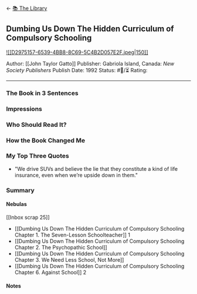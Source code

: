 <- [📚 The Library](🔮%20The%20Cosmos/The%20Library.md)
## Dumbing Us Down The Hidden Curriculum of Compulsory Schooling

[ ![[D2975157-6539-4BB8-8C69-5C4B2D057E2F.jpeg|150]] ](https://www.amazon.com/Dumbing-Down-Curriculum-Compulsory-Schooling/dp/0865718547)

Author: [[John Taylor Gatto]]
Publisher: Gabriola Island, Canada: _New Society Publishers_
Publish Date: 1992
Status: #💫/⏳ 
Rating:

___

### The Book in 3 Sentences



### Impressions



### Who Should Read It?



### How the Book Changed Me



### My Top Three Quotes

- "We drive SUVs and believe the lie that they constitute a kind of life insurance, even when we’re upside down in them." 

### Summary



#### Nebulas

[[Inbox scrap 25]]

- [[Dumbing Us Down The Hidden Curriculum of Compulsory Schooling Chapter 1. The Seven-Lesson Schoolteacher]] 1
- [[Dumbing Us Down The Hidden Curriculum of Compulsory Schooling Chapter 2. The Psychopathic School]]
- [[Dumbing Us Down The Hidden Curriculum of Compulsory Schooling Chapter 3. We Need Less School, Not More]]
- [[Dumbing Us Down The Hidden Curriculum of Compulsory Schooling Chapter 6. Against School]] 2

#### Notes

